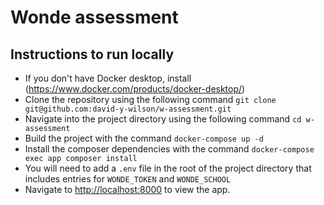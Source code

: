 # Wonde assessment

## Instructions to run locally

* If you don't have Docker desktop, install (https://www.docker.com/products/docker-desktop/)
* Clone the repository using the following command `git clone git@github.com:david-y-wilson/w-assessment.git`
* Navigate into the project directory using the following command `cd w-assessment`
* Build the project with the command `docker-compose up -d`
* Install the composer dependencies with the command `docker-compose exec app composer install`
* You will need to add a `.env` file in the root of the project directory that includes entries for `WONDE_TOKEN` and `WONDE_SCHOOL`
* Navigate to [http://localhost:8000](http://localhost:8000) to view the app.


